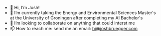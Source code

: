 - 👋 Hi, I’m Josh!
- 🌱 I’m currently taking the Energy and Environmental Sciences Master's at the University of Groningen after completing my AI Bachelor's
- 💞️ I’m looking to collaborate on anything that could interst me
- 📫 How to reach me: send me an email: hi@joshbruegger.com

<!---
joshbruegger/joshbruegger is a ✨ special ✨ repository because its `README.md` (this file) appears on your GitHub profile.
You can click the Preview link to take a look at your changes.
--->
